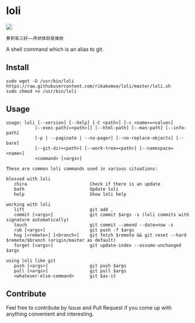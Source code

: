 # loli

![](https://img.shields.io/badge/dynamic/json.svg?label=version&url=https%3A%2F%2Fraw.githubusercontent.com%2Frikakomoe%2Floli%2Fmaster%2Fversion.json&query=%24.version&colorB=de698c)

```
萝莉有三好——声娇体软易推倒
```

A shell command which is an alias to git.

## Install

```
sudo wget -O /usr/bin/loli https://raw.githubusercontent.com/rikakomoe/loli/master/loli.sh
sudo chmod +x /usr/bin/loli
```

## Usage
```
usage: loli [--version] [--help] [-C <path>] [-c <name>=<value>]
           [--exec-path[=<path>]] [--html-path] [--man-path] [--info-path]
           [-p | --paginate | --no-pager] [--no-replace-objects] [--bare]
           [--git-dir=<path>] [--work-tree=<path>] [--namespace=<name>]
           <command> [<args>]

These are common loli commands used in various situations:

blessed with loli
   chira                        Check if there is an update
   bath                         Update loli
   help                         Show loli help
   
working with loli
   lift                         git add .
   commit [<args>]              git commit $args -s (loli commits with signature automatically)
   touch                        git commit --amend --date=now -s
   rub [<args>]                 git push -f $args
   hug [<remote>] [<branch>]    git fetch $remote && git reset --hard $remote/$branch (origin/master as default)
   forget [<args>]              git update-index --assume-unchanged $args
   
using loli like git
   push [<args>]                git push $args
   pull [<args>]                git pull $args
   <whatever-else-command>      git $as-it
```

## Contribute

Feel free to contribute by Issue and Pull Request if you come up with anything convenient and interesting.
